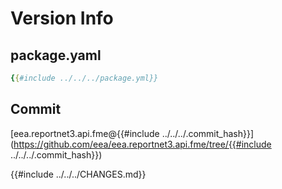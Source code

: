 # Version Info


## package.yaml
``` yaml
{{#include ../../../package.yml}}
```

## Commit

[eea.reportnet3.api.fme@{{#include ../../../.commit_hash}}](https://github.com/eea/eea.reportnet3.api.fme/tree/{{#include ../../../.commit_hash}})


{{#include ../../../CHANGES.md}}


